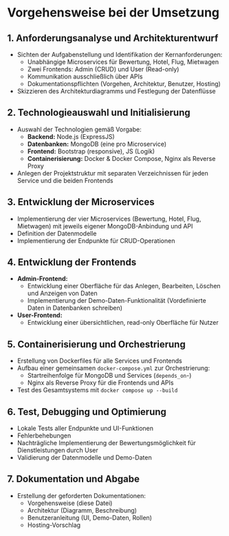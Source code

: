 # Vorgehensweise bei der Umsetzung

## 1. Anforderungsanalyse und Architekturentwurf
- Sichten der Aufgabenstellung und Identifikation der Kernanforderungen:
    - Unabhängige Microservices für Bewertung, Hotel, Flug, Mietwagen
    - Zwei Frontends: Admin (CRUD) und User (Read-only)
    - Kommunikation ausschließlich über APIs
    - Dokumentationspflichten (Vorgehen, Architektur, Benutzer, Hosting)
- Skizzieren des Architekturdiagramms und Festlegung der Datenflüsse

## 2. Technologieauswahl und Initialisierung
- Auswahl der Technologien gemäß Vorgabe:
    - **Backend:** Node.js (ExpressJS)
    - **Datenbanken:** MongoDB (eine pro Microservice)
    - **Frontend:** Bootstrap (responsive), JS (Logik)
    - **Containerisierung:** Docker & Docker Compose, Nginx als Reverse Proxy
- Anlegen der Projektstruktur mit separaten Verzeichnissen für jeden Service und die beiden Frontends

## 3. Entwicklung der Microservices
- Implementierung der vier Microservices (Bewertung, Hotel, Flug, Mietwagen) mit jeweils eigener MongoDB-Anbindung und API
- Definition der Datenmodelle
- Implementierung der Endpunkte für CRUD-Operationen

## 4. Entwicklung der Frontends
- **Admin-Frontend:**
    - Entwicklung einer Oberfläche für das Anlegen, Bearbeiten, Löschen und Anzeigen von Daten
    - Implementierung der Demo-Daten-Funktionalität (Vordefinierte Daten in Datenbanken schreiben)
- **User-Frontend:**
    - Entwicklung einer übersichtlichen, read-only Oberfläche für Nutzer

## 5. Containerisierung und Orchestrierung
- Erstellung von Dockerfiles für alle Services und Frontends
- Aufbau einer gemeinsamen `docker-compose.yml` zur Orchestrierung:
    - Startreihenfolge für MongoDB und Services (`depends_on`-)
    - Nginx als Reverse Proxy für die Frontends und APIs
- Test des Gesamtsystems mit `docker compose up --build`

## 6. Test, Debugging und Optimierung
- Lokale Tests aller Endpunkte und UI-Funktionen
- Fehlerbehebungen
- Nachträgliche Implementierung der Bewertungsmöglichkeit für Dienstleistungen durch User
- Validierung der Datenmodelle und Demo-Daten

## 7. Dokumentation und Abgabe
- Erstellung der geforderten Dokumentationen:
    - Vorgehensweise (diese Datei)
    - Architektur (Diagramm, Beschreibung)
    - Benutzeranleitung (UI, Demo-Daten, Rollen)
    - Hosting-Vorschlag
